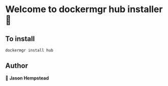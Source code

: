 # Welcome to dockermgr hub installer 👋

## To install

```shell
dockermgr install hub
```  

## Author  

👤 **Jason Hempstead**  
